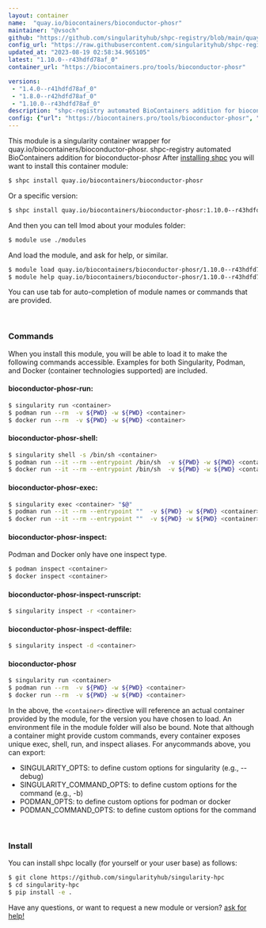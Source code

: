 ```yaml
---
layout: container
name:  "quay.io/biocontainers/bioconductor-phosr"
maintainer: "@vsoch"
github: "https://github.com/singularityhub/shpc-registry/blob/main/quay.io/biocontainers/bioconductor-phosr/container.yaml"
config_url: "https://raw.githubusercontent.com/singularityhub/shpc-registry/main/quay.io/biocontainers/bioconductor-phosr/container.yaml"
updated_at: "2023-08-19 02:58:34.965105"
latest: "1.10.0--r43hdfd78af_0"
container_url: "https://biocontainers.pro/tools/bioconductor-phosr"

versions:
 - "1.4.0--r41hdfd78af_0"
 - "1.8.0--r42hdfd78af_0"
 - "1.10.0--r43hdfd78af_0"
description: "shpc-registry automated BioContainers addition for bioconductor-phosr"
config: {"url": "https://biocontainers.pro/tools/bioconductor-phosr", "maintainer": "@vsoch", "description": "shpc-registry automated BioContainers addition for bioconductor-phosr", "latest": {"1.10.0--r43hdfd78af_0": "sha256:5a5f6c21a5f6a46fe6cc25f072531753803c8a8e1ed9ed0b642c46220edd331b"}, "tags": {"1.4.0--r41hdfd78af_0": "sha256:0f26621d084b3057bdf71a41148dbf00752304fa9d26dfd2b07585cf5294cdf4", "1.8.0--r42hdfd78af_0": "sha256:d420f3d8c4a1e2dd0c886bd7afa3022c1d7c619a83e58ea1e5fd30ece7abc7f1", "1.10.0--r43hdfd78af_0": "sha256:5a5f6c21a5f6a46fe6cc25f072531753803c8a8e1ed9ed0b642c46220edd331b"}, "docker": "quay.io/biocontainers/bioconductor-phosr"}
---
```


This module is a singularity container wrapper for quay.io/biocontainers/bioconductor-phosr.
shpc-registry automated BioContainers addition for bioconductor-phosr
After [installing shpc](#install) you will want to install this container module:


```bash
$ shpc install quay.io/biocontainers/bioconductor-phosr
```

Or a specific version:

```bash
$ shpc install quay.io/biocontainers/bioconductor-phosr:1.10.0--r43hdfd78af_0
```

And then you can tell lmod about your modules folder:

```bash
$ module use ./modules
```

And load the module, and ask for help, or similar.

```bash
$ module load quay.io/biocontainers/bioconductor-phosr/1.10.0--r43hdfd78af_0
$ module help quay.io/biocontainers/bioconductor-phosr/1.10.0--r43hdfd78af_0
```

You can use tab for auto-completion of module names or commands that are provided.

<br>

### Commands

When you install this module, you will be able to load it to make the following commands accessible.
Examples for both Singularity, Podman, and Docker (container technologies supported) are included.

#### bioconductor-phosr-run:

```bash
$ singularity run <container>
$ podman run --rm  -v ${PWD} -w ${PWD} <container>
$ docker run --rm  -v ${PWD} -w ${PWD} <container>
```

#### bioconductor-phosr-shell:

```bash
$ singularity shell -s /bin/sh <container>
$ podman run --it --rm --entrypoint /bin/sh  -v ${PWD} -w ${PWD} <container>
$ docker run --it --rm --entrypoint /bin/sh  -v ${PWD} -w ${PWD} <container>
```

#### bioconductor-phosr-exec:

```bash
$ singularity exec <container> "$@"
$ podman run --it --rm --entrypoint ""  -v ${PWD} -w ${PWD} <container> "$@"
$ docker run --it --rm --entrypoint ""  -v ${PWD} -w ${PWD} <container> "$@"
```

#### bioconductor-phosr-inspect:

Podman and Docker only have one inspect type.

```bash
$ podman inspect <container>
$ docker inspect <container>
```

#### bioconductor-phosr-inspect-runscript:

```bash
$ singularity inspect -r <container>
```

#### bioconductor-phosr-inspect-deffile:

```bash
$ singularity inspect -d <container>
```



#### bioconductor-phosr

```bash
$ singularity run <container>
$ podman run --rm  -v ${PWD} -w ${PWD} <container>
$ docker run --rm  -v ${PWD} -w ${PWD} <container>
```


In the above, the `<container>` directive will reference an actual container provided
by the module, for the version you have chosen to load. An environment file in the
module folder will also be bound. Note that although a container
might provide custom commands, every container exposes unique exec, shell, run, and
inspect aliases. For anycommands above, you can export:

 - SINGULARITY_OPTS: to define custom options for singularity (e.g., --debug)
 - SINGULARITY_COMMAND_OPTS: to define custom options for the command (e.g., -b)
 - PODMAN_OPTS: to define custom options for podman or docker
 - PODMAN_COMMAND_OPTS: to define custom options for the command

<br>

### Install

You can install shpc locally (for yourself or your user base) as follows:

```bash
$ git clone https://github.com/singularityhub/singularity-hpc
$ cd singularity-hpc
$ pip install -e .
```

Have any questions, or want to request a new module or version? [ask for help!](https://github.com/singularityhub/singularity-hpc/issues)